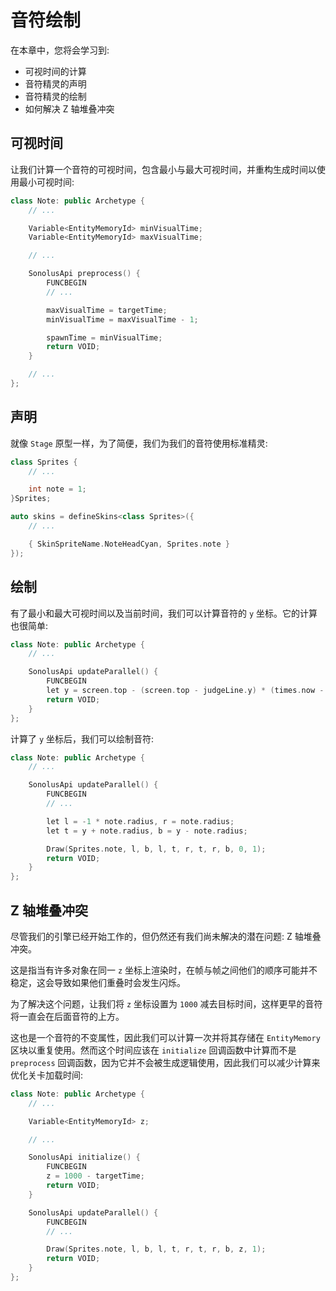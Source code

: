 # 音符绘制

在本章中，您将会学习到:

- 可视时间的计算
- 音符精灵的声明
- 音符精灵的绘制
- 如何解决 Z 轴堆叠冲突

## 可视时间

让我们计算一个音符的可视时间，包含最小与最大可视时间，并重构生成时间以使用最小可视时间:

```cpp title='/engine/play/Note.cpp'
class Note: public Archetype {
    // ...

    Variable<EntityMemoryId> minVisualTime;
    Variable<EntityMemoryId> maxVisualTime;

    // ...

    SonolusApi preprocess() {
        FUNCBEGIN
        // ...

        maxVisualTime = targetTime;
        minVisualTime = maxVisualTime - 1;

        spawnTime = minVisualTime;
        return VOID;
    }

    // ...
};
```


## 声明

就像 `Stage` 原型一样，为了简便，我们为我们的音符使用标准精灵:

```cpp title='/engine/skins.cpp'
class Sprites {
    // ...

    int note = 1;
}Sprites;

auto skins = defineSkins<class Sprites>({
    // ...

    { SkinSpriteName.NoteHeadCyan, Sprites.note }
});
```

## 绘制

有了最小和最大可视时间以及当前时间，我们可以计算音符的 `y` 坐标。它的计算也很简单:

```cpp title='/engine/play/Note.cpp'
class Note: public Archetype {
    // ...

    SonolusApi updateParallel() {
        FUNCBEGIN
        let y = screen.top - (screen.top - judgeLine.y) * (times.now - minVisualTime) / (maxVisualTime - minVisualTime);
        return VOID;
    }
};
```

计算了 `y` 坐标后，我们可以绘制音符:

```cpp title='/engine/play/Note.cpp'
class Note: public Archetype {
    // ...

    SonolusApi updateParallel() {
        FUNCBEGIN
        // ...

        let l = -1 * note.radius, r = note.radius;
        let t = y + note.radius, b = y - note.radius;

        Draw(Sprites.note, l, b, l, t, r, t, r, b, 0, 1);
        return VOID;
    }
};
```

## Z 轴堆叠冲突

尽管我们的引擎已经开始工作的，但仍然还有我们尚未解决的潜在问题: Z 轴堆叠冲突。

这是指当有许多对象在同一 `z` 坐标上渲染时，在帧与帧之间他们的顺序可能并不稳定，这会导致如果他们重叠时会发生闪烁。

为了解决这个问题，让我们将 `z` 坐标设置为 `1000` 减去目标时间，这样更早的音符将一直会在后面音符的上方。

这也是一个音符的不变属性，因此我们可以计算一次并将其存储在 `EntityMemory` 区块以重复使用。然而这个时间应该在 `initialize` 回调函数中计算而不是 `preprocess` 回调函数，因为它并不会被生成逻辑使用，因此我们可以减少计算来优化关卡加载时间:

```cpp title='/engine/play/Note.cpp'
class Note: public Archetype {
    // ...

    Variable<EntityMemoryId> z;

    // ...

    SonolusApi initialize() {
        FUNCBEGIN
        z = 1000 - targetTime;
        return VOID;
    }

    SonolusApi updateParallel() {
        FUNCBEGIN
        // ...

        Draw(Sprites.note, l, b, l, t, r, t, r, b, z, 1);
        return VOID;
    }
};
```